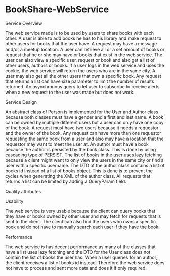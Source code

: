 # BookShare-WebService
Service Overview

The web service made is to be used by users to share books with each other. A user is able to add books he has to his library and make request to other users for books that the user have. A request may have a message and/or a meetup location. 
A user can retrieve all or a set amount of books or request that he or she may have or books that exist in the web service. The user can also view a specific user, request or book and also get a list of other users, authors or books. If a user logs in the web service and uses the cookie, the web service will return the users who are in the same city. A user may also get all the other users that own a specific book. Any request that returns a list can have size parameter to limit the number of results returned.
An asynchronous query to let user to subscribe to receive alerts when a new request to the user was made but does not work.

Service Design

An abstract class of Person is implemented for the User and Author class because both classes must have a gender and a first and last name. 
A book can be owned by multiple different users but a user can only have one copy of the book.
A request must have two users because it needs a requestor and the owner of the book. Any request can have more than one requestor requesting the same book from a user and also may have a location that the requestor may want to meet the user at.
An author must have a book because the author is persisted by the book class. This is done by using cascading type of PERSIST. 
The list of books in the user uses lazy fetching because a client might want to only view the users in the same city or find a user with a specific username. 
The DTO of the author class contains a list of books id instead of a list of books object. This is done is to prevent the cycles when generating the XML of the author class. 
All requests that returns a list can be limited by adding a QueryParam field.
 

Quality attributes

Usability

The web service is very usable because the client can query books that they have or books owned by other user and may fetch for requests that is sent to the client. The client can also find the users who owns a specific book and do not have to manually search each user if they have the book.

Performance

The web service is has decent performance as many of the classes that have a list uses lazy fetching and the DTO for the User class does not contain the list of books the user has. When a user queries for an author, the client receives a list of books id instead. Therefore the web service does not have to process and sent more data and does it if only required. 

